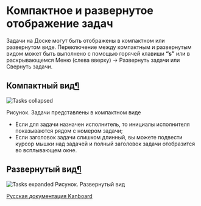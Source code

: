 Компактное и развернутое отображение задач
==========================================

Задачи на Доске могут быть отображены в компактном или развернутом виде. Переключение между компактным и развернутым видом может быть выполнено с помощью горячей клавиши **“s”** или в раскрывающемся Меню (слева вверху) -\> Развернуть задачи или Свернуть задачи.


Компактный вид[¶](#collapsed-mode "Ссылка на этот заголовок")
-------------------------------------------------------------


![Tasks collapsed](screenshots/board-collapsed-mode.png)

Рисунок. Задачи представлены в компактном виде

-   Если для задачи назначен исполнитель, то инициалы исполнителя показываются рядом с номером задачи;
-   Если заголовок задачи слишком длинный, вы можете подвести курсор мышки над задачей и полный заголовок задачи отобразится во всплывающем окне.



Развернутый вид[¶](#expanded-mode "Ссылка на этот заголовок")
-------------------------------------------------------------


![Tasks expanded](screenshots/board-expanded-mode.png)
Рисунок. Развернутый вид




[Русская документация Kanboard](http://kanboard.ru/doc/)

